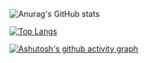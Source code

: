 
![Anurag's GitHub stats](https://github-readme-stats.vercel.app/api?username=goodspb&show_icons=true&theme=dracula)

[![Top Langs](https://github-readme-stats.vercel.app/api/top-langs/?username=goodspb&layout=donut&theme=dracula)](https://github.com/anuraghazra/github-readme-stats)

[![Ashutosh's github activity graph](https://github-readme-activity-graph.vercel.app/graph?username=goodspb&theme=react-dark)](https://github.com/ashutosh00710/github-readme-activity-graph)
